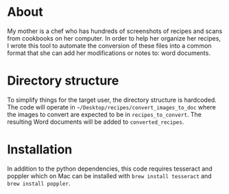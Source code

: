 # About
My mother is a chef who has hundreds of screenshots of recipes and scans from cookbooks on her computer.
In order to help her organize her recipes, I wrote this tool to automate the conversion of these files into a common format
that she can add her modifications or notes to: word documents.

# Directory structure
To simplify things for the target user, the directory structure is hardcoded.
The code will operate in `~/Desktop/recipes/convert_images_to_doc`
where the images to convert are expected to be in `recipes_to_convert`.
The resulting Word documents will be added to `converted_recipes`.

# Installation
In addition to the python dependencies, this code requires tesseract and poppler which on Mac can be installed with `brew install tesseract` and `brew install poppler`.